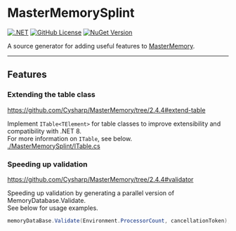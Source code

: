 # MasterMemorySplint
[![.NET](https://github.com/hikarin522/MasterMemorySplint/actions/workflows/dotnet.yml/badge.svg)](https://github.com/hikarin522/MasterMemorySplint/actions/workflows/dotnet.yml)
[![GitHub License](https://img.shields.io/github/license/hikarin522/MasterMemorySplint)](./LICENSE)
[![NuGet Version](https://img.shields.io/nuget/vpre/MasterMemorySplint)](https://www.nuget.org/packages/MasterMemorySplint)

A source generator for adding useful features to [MasterMemory](https://github.com/Cysharp/MasterMemory).

---

## Features

### Extending the table class
https://github.com/Cysharp/MasterMemory/tree/2.4.4#extend-table

Implement `ITable<TElement>` for table classes to improve extensibility and compatibility with .NET 8.  
For more information on `ITable`, see below.  
[./MasterMemorySplint/ITable.cs](./MasterMemorySplint/ITable.cs)

### Speeding up validation
https://github.com/Cysharp/MasterMemory/tree/2.4.4#validator

Speeding up validation by generating a parallel version of MemoryDatabase.Validate.  
See below for usage examples.
```cs
memoryDataBase.Validate(Environment.ProcessorCount, cancellationToken);
```
